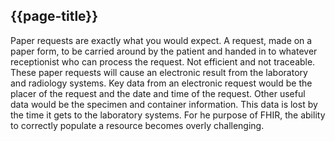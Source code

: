 ## {{page-title}}
Paper requests are exactly what you would expect. A request, made on a paper form, to be carried around by the patient and handed in to whatever receptionist who can process the request. Not efficient and not traceable.
These paper requests will cause an electronic result from the laboratory and radiology systems.
Key data from an electronic request would be the placer of the request and the date and time of the request. Other useful data would be the specimen and container information. This data is lost by the time it gets to the laboratory systems.
For he purpose of FHIR, the ability to correctly populate a resource becomes overly challenging.